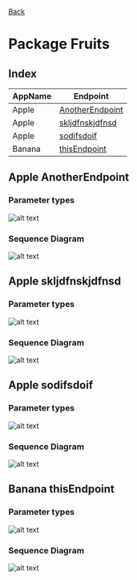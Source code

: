 
[Back](../README.md)
# Package Fruits

## Index
| AppName | Endpoint |
| - | - | 
| Apple | [AnotherEndpoint](#Apple%20AnotherEndpoint) |
| Apple | [skljdfnskjdfnsd](#Apple%20skljdfnskjdfnsd) |
| Apple | [sodifsdoif](#Apple%20sodifsdoif) |
| Banana | [thisEndpoint](#Banana%20thisEndpoint) |]


## Apple AnotherEndpoint

### Parameter types

![alt text](AppleAnotherEndpointdata-model.svg)

### Sequence Diagram
![alt text](AppleAnotherEndpoint.svg)

## Apple skljdfnskjdfnsd

### Parameter types

![alt text](Appleskljdfnskjdfnsddata-model.svg)

### Sequence Diagram
![alt text](Appleskljdfnskjdfnsd.svg)

## Apple sodifsdoif

### Parameter types

![alt text](Applesodifsdoifdata-model.svg)

### Sequence Diagram
![alt text](Applesodifsdoif.svg)

## Banana thisEndpoint

### Parameter types

![alt text](BananathisEndpointdata-model.svg)

### Sequence Diagram
![alt text](BananathisEndpoint.svg)


